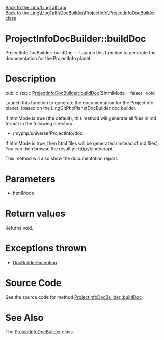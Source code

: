 [Back to the Ling/LingTalfi api](https://github.com/lingtalfi/LingTalfi/blob/master/doc/api/Ling/LingTalfi.md)<br>
[Back to the Ling\LingTalfi\DocBuilder\ProjectInfo\ProjectInfoDocBuilder class](https://github.com/lingtalfi/LingTalfi/blob/master/doc/api/Ling/LingTalfi/DocBuilder/ProjectInfo/ProjectInfoDocBuilder.md)


ProjectInfoDocBuilder::buildDoc
================



ProjectInfoDocBuilder::buildDoc — Launch this function to generate the documentation for the ProjectInfo planet.




Description
================


public static [ProjectInfoDocBuilder::buildDoc](https://github.com/lingtalfi/LingTalfi/blob/master/doc/api/Ling/LingTalfi/DocBuilder/ProjectInfo/ProjectInfoDocBuilder/buildDoc.md)($htmlMode = false) : void




Launch this function to generate the documentation for the ProjectInfo planet.
(based on the LingGitPhpPlanetDocBuilder doc builder.

If htmlMode is true (the default),
this method will generate all files in md format in the following directory:

- /myphp/universe/ProjectInfo/doc



If htmlMode is true,
then html files will be generated (instead of md files).
You can then browse the result at: http://jindoc/api



This method will also show the documentation report.




Parameters
================


- htmlMode

    


Return values
================

Returns void.


Exceptions thrown
================

- [DocBuilderException](https://github.com/lingtalfi/DocTools/blob/master/doc/api/Ling/DocTools/Exception/DocBuilderException.md).&nbsp;







Source Code
===========
See the source code for method [ProjectInfoDocBuilder::buildDoc](https://github.com/lingtalfi/LingTalfi/blob/master/DocBuilder/ProjectInfo/ProjectInfoDocBuilder.php#L44-L199)


See Also
================

The [ProjectInfoDocBuilder](https://github.com/lingtalfi/LingTalfi/blob/master/doc/api/Ling/LingTalfi/DocBuilder/ProjectInfo/ProjectInfoDocBuilder.md) class.



